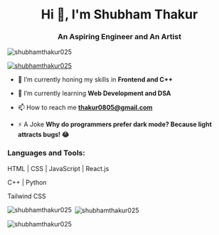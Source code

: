 <h1 align="center">Hi 👋, I'm Shubham Thakur</h1>
<h3 align="center">An Aspiring Engineer and An Artist</h3>

<p align="left"> <img src="https://komarev.com/ghpvc/?username=shubhamthakur025&label=Profile%20views&color=0e75b6&style=flat" alt="shubhamthakur025" /> </p>

<p align="left"> <a href="https://github.com/ryo-ma/github-profile-trophy"><img src="https://github-profile-trophy.vercel.app/?username=shubhamthakur025" alt="shubhamthakur025" /></a> </p>

- 🔭 I’m currently honing my skills in **Frontend and C++**

- 🌱 I’m currently learning **Web Development and DSA**

- 📫 How to reach me **thakur0805@gmail.com**

- ⚡ A Joke **Why do programmers prefer dark mode?
Because light attracts bugs! 😂**

<h3 align="left">Languages and Tools:</h3>

<p>HTML | CSS | JavaScript | React.js</p>
<p>C++ | Python</p>
<p>Tailwind CSS</p>

<p><img align="left" src="https://github-readme-stats.vercel.app/api/top-langs?username=shubhamthakur025&show_icons=true&locale=en&layout=compact" alt="shubhamthakur025" /></p>

<p>&nbsp;<img align="center" src="https://github-readme-stats.vercel.app/api?username=shubhamthakur025&show_icons=true&locale=en" alt="shubhamthakur025" /></p>

<p><img align="center" src="https://github-readme-streak-stats.herokuapp.com/?user=shubhamthakur025&" alt="shubhamthakur025" /></p>
